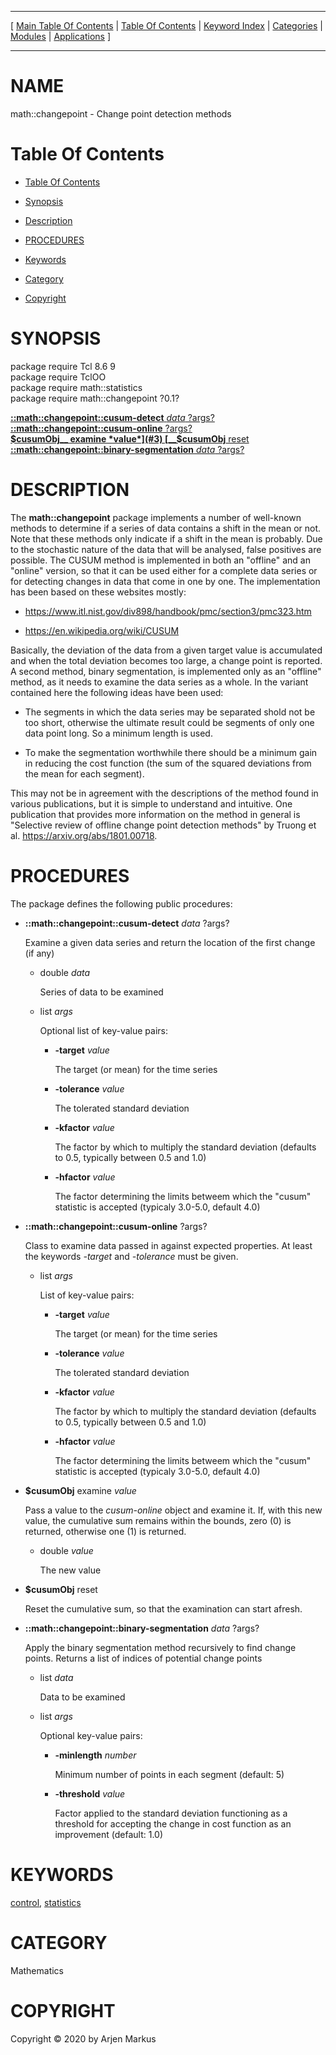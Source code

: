 
[//000000001]: # (math::changepoint \- Tcl Math Library)
[//000000002]: # (Generated from file 'changepoint\.man' by tcllib/doctools with format 'markdown')
[//000000003]: # (Copyright &copy; 2020 by Arjen Markus)
[//000000004]: # (math::changepoint\(n\) 0\.1 tcllib "Tcl Math Library")

<hr> [ <a href="../../../../toc.md">Main Table Of Contents</a> &#124; <a
href="../../../toc.md">Table Of Contents</a> &#124; <a
href="../../../../index.md">Keyword Index</a> &#124; <a
href="../../../../toc0.md">Categories</a> &#124; <a
href="../../../../toc1.md">Modules</a> &#124; <a
href="../../../../toc2.md">Applications</a> ] <hr>

# NAME

math::changepoint \- Change point detection methods

# <a name='toc'></a>Table Of Contents

  - [Table Of Contents](#toc)

  - [Synopsis](#synopsis)

  - [Description](#section1)

  - [PROCEDURES](#section2)

  - [Keywords](#keywords)

  - [Category](#category)

  - [Copyright](#copyright)

# <a name='synopsis'></a>SYNOPSIS

package require Tcl 8\.6 9  
package require TclOO  
package require math::statistics  
package require math::changepoint ?0\.1?  

[__::math::changepoint::cusum\-detect__ *data* ?args?](#1)  
[__::math::changepoint::cusum\-online__ ?args?](#2)  
[__$cusumObj__ examine *value*](#3)  
[__$cusumObj__ reset](#4)  
[__::math::changepoint::binary\-segmentation__ *data* ?args?](#5)  

# <a name='description'></a>DESCRIPTION

The __math::changepoint__ package implements a number of well\-known methods
to determine if a series of data contains a shift in the mean or not\. Note that
these methods only indicate if a shift in the mean is probably\. Due to the
stochastic nature of the data that will be analysed, false positives are
possible\. The CUSUM method is implemented in both an "offline" and an "online"
version, so that it can be used either for a complete data series or for
detecting changes in data that come in one by one\. The implementation has been
based on these websites mostly:

  - [https://www\.itl\.nist\.gov/div898/handbook/pmc/section3/pmc323\.htm](https://www\.itl\.nist\.gov/div898/handbook/pmc/section3/pmc323\.htm)

  - [https://en\.wikipedia\.org/wiki/CUSUM](https://en\.wikipedia\.org/wiki/CUSUM)

Basically, the deviation of the data from a given target value is accumulated
and when the total deviation becomes too large, a change point is reported\. A
second method, binary segmentation, is implemented only as an "offline" method,
as it needs to examine the data series as a whole\. In the variant contained here
the following ideas have been used:

  - The segments in which the data series may be separated shold not be too
    short, otherwise the ultimate result could be segments of only one data
    point long\. So a minimum length is used\.

  - To make the segmentation worthwhile there should be a minimum gain in
    reducing the cost function \(the sum of the squared deviations from the mean
    for each segment\)\.

This may not be in agreement with the descriptions of the method found in
various publications, but it is simple to understand and intuitive\. One
publication that provides more information on the method in general is
"Selective review of offline change point detection methods" by Truong et al\.
[https://arxiv\.org/abs/1801\.00718](https://arxiv\.org/abs/1801\.00718)\.

# <a name='section2'></a>PROCEDURES

The package defines the following public procedures:

  - <a name='1'></a>__::math::changepoint::cusum\-detect__ *data* ?args?

    Examine a given data series and return the location of the first change \(if
    any\)

      * double *data*

        Series of data to be examined

      * list *args*

        Optional list of key\-value pairs:

          + __\-target__ *value*

            The target \(or mean\) for the time series

          + __\-tolerance__ *value*

            The tolerated standard deviation

          + __\-kfactor__ *value*

            The factor by which to multiply the standard deviation \(defaults to
            0\.5, typically between 0\.5 and 1\.0\)

          + __\-hfactor__ *value*

            The factor determining the limits betweem which the "cusum"
            statistic is accepted \(typicaly 3\.0\-5\.0, default 4\.0\)

  - <a name='2'></a>__::math::changepoint::cusum\-online__ ?args?

    Class to examine data passed in against expected properties\. At least the
    keywords *\-target* and *\-tolerance* must be given\.

      * list *args*

        List of key\-value pairs:

          + __\-target__ *value*

            The target \(or mean\) for the time series

          + __\-tolerance__ *value*

            The tolerated standard deviation

          + __\-kfactor__ *value*

            The factor by which to multiply the standard deviation \(defaults to
            0\.5, typically between 0\.5 and 1\.0\)

          + __\-hfactor__ *value*

            The factor determining the limits betweem which the "cusum"
            statistic is accepted \(typicaly 3\.0\-5\.0, default 4\.0\)

  - <a name='3'></a>__$cusumObj__ examine *value*

    Pass a value to the *cusum\-online* object and examine it\. If, with this
    new value, the cumulative sum remains within the bounds, zero \(0\) is
    returned, otherwise one \(1\) is returned\.

      * double *value*

        The new value

  - <a name='4'></a>__$cusumObj__ reset

    Reset the cumulative sum, so that the examination can start afresh\.

  - <a name='5'></a>__::math::changepoint::binary\-segmentation__ *data* ?args?

    Apply the binary segmentation method recursively to find change points\.
    Returns a list of indices of potential change points

      * list *data*

        Data to be examined

      * list *args*

        Optional key\-value pairs:

          + __\-minlength__ *number*

            Minimum number of points in each segment \(default: 5\)

          + __\-threshold__ *value*

            Factor applied to the standard deviation functioning as a threshold
            for accepting the change in cost function as an improvement
            \(default: 1\.0\)

# <a name='keywords'></a>KEYWORDS

[control](\.\./\.\./\.\./\.\./index\.md\#control),
[statistics](\.\./\.\./\.\./\.\./index\.md\#statistics)

# <a name='category'></a>CATEGORY

Mathematics

# <a name='copyright'></a>COPYRIGHT

Copyright &copy; 2020 by Arjen Markus
